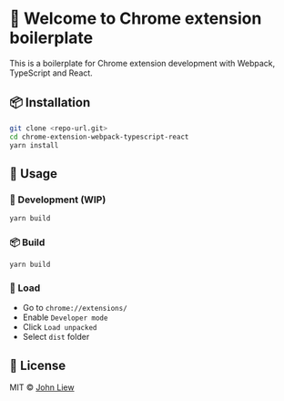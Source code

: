 # 🚀 Welcome to Chrome extension boilerplate

This is a boilerplate for Chrome extension development with Webpack, TypeScript and React.

## 📦 Installation

```bash
git clone <repo-url.git>
cd chrome-extension-webpack-typescript-react
yarn install
```

## 🚀 Usage

### 🧰 Development (WIP)

```bash
yarn build
```

### 📦 Build

```bash
yarn build
```

### 🔧 Load

- Go to `chrome://extensions/`  
- Enable `Developer mode`
- Click `Load unpacked`
- Select `dist` folder

## 📝 License

MIT © [John Liew](https://github.com/johnvegi/chrome-extension-webpack-typescript-react)
